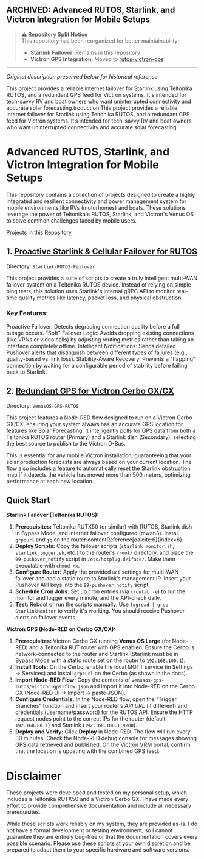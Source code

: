 ## ARCHIVED: Advanced RUTOS, Starlink, and Victron Integration for Mobile Setups

> **⚠️ Repository Split Notice**  
> This repository has been reorganized for better maintainability:
> - **Starlink Failover**: Remains in this repository
> - **Victron GPS Integration**: Moved to [rutos-victron-gps](https://github.com/markus-lassfolk/rutos-victron-gps)

---

*Original description preserved below for historical reference*

This project provides a reliable internet failover for Starlink using Teltonika RUTOS, and a redundant GPS feed for Victron systems. It's intended for tech-savvy RV and boat owners who want uninterrupted connectivity and accurate solar forecasting.troduction
This project provides a reliable internet failover for Starlink using Teltonika RUTOS, and a redundant GPS feed for Victron systems. It’s intended for tech-savvy RV and boat owners who want uninterrupted connectivity and accurate solar forecasting. 

# Advanced RUTOS, Starlink, and Victron Integration for Mobile Setups
This repository contains a collection of projects designed to create a highly integrated and resilient connectivity and power management system for mobile environments like RVs (motorhomes) and boats. These solutions leverage the power of Teltonika's RUTOS, Starlink, and Victron's Venus OS to solve common challenges faced by mobile users.

Projects in this Repository
## 1. [Proactive Starlink & Cellular Failover for RUTOS](Starlink-RUTOS-Failover/README.md)
Directory: `Starlink-RUTOS-Failover` 

This project provides a suite of scripts to create a truly intelligent multi-WAN failover system on a Teltonika RUTOS device. Instead of relying on simple ping tests, this solution uses Starlink's internal gRPC API to monitor real-time quality metrics like latency, packet loss, and physical obstruction.

### Key Features:
Proactive Failover: Detects degrading connection quality before a full outage occurs.
"Soft" Failover Logic: Avoids dropping existing connections (like VPNs or video calls) by adjusting routing metrics rather than taking an interface completely offline.
Intelligent Notifications: Sends detailed Pushover alerts that distinguish between different types of failures (e.g., quality-based vs. link loss).
Stability-Aware Recovery: Prevents a "flapping" connection by waiting for a configurable period of stability before failing back to Starlink.

## 2. [Redundant GPS for Victron Cerbo GX/CX](VenusOS-GPS-RUTOS/README.md)
Directory: `VenusOS-GPS-RUTOS`

This project features a Node-RED flow designed to run on a Victron Cerbo GX/CX, ensuring your system always has an accurate GPS location for features like Solar Forecasting. It intelligently polls for GPS data from both a Teltonika RUTOS router (Primary) and a Starlink dish (Secondary), selecting the best source to publish to the Victron D-Bus.

This is essential for any mobile Victron installation, guaranteeing that your solar production forecasts are always based on your current location. The flow also includes a feature to automatically reset the Starlink obstruction map if it detects the vehicle has moved more than 500 meters, optimizing performance at each new location.

## Quick Start
**Starlink Failover (Teltonika RUTOS):**  
1. **Prerequisites:** Teltonika RUTX50 (or similar) with RUTOS, Starlink dish in Bypass Mode, and internet failover configured (mwan3). Install `grpcurl` and `jq` on the router:contentReference[oaicite:6]{index=6}.  
2. **Deploy Scripts:** Copy the failover scripts (`starlink_monitor.sh`, `starlink_logger.sh`, etc.) to the router’s `/root/` directory, and place the `99-pushover_notify` script in `/etc/hotplug.d/iface/`. Make them executable with `chmod +x`.  
3. **Configure Router:** Apply the provided `uci` settings for multi-WAN failover and add a static route to Starlink’s management IP. Insert your Pushover API keys into the `99-pushover_notify` script.  
4. **Schedule Cron Jobs:** Set up cron entries (via `crontab -e`) to run the monitor and logger every minute, and the API-check daily.  
5. **Test:** Reboot or run the scripts manually. Use `logread | grep StarlinkMonitor` to verify it's working. You should receive Pushover alerts on failover events.

**Victron GPS (Node-RED on Cerbo GX/CX):**  
1. **Prerequisites:** Victron Cerbo GX running **Venus OS Large** (for Node-RED) and a Teltonika RUT router with GPS enabled. Ensure the Cerbo is network-connected to the router and Starlink (Starlink must be in Bypass Mode with a static route set on the router to `192.168.100.1`).  
2. **Install Tools:** On the Cerbo, enable the local MQTT service (in Settings → Services) and install `grpcurl` on the Cerbo (as shown in the docs).  
3. **Import Node-RED Flow:** Copy the contents of `venusos-gps-rutos/victron-gps-flow.json` and import it into Node-RED on the Cerbo GX (Node-RED UI → Import → paste JSON).  
4. **Configure Credentials:** In the Node-RED flow, open the “Trigger Branches” function and insert your router’s *API URL* (if different) and credentials (username/password) for the RUTOS API. Ensure the HTTP request nodes point to the correct IPs for the router (default `192.168.80.1`) and Starlink (`192.168.100.1:9200`).  
5. **Deploy and Verify:** Click **Deploy** in Node-RED. The flow will run every 30 minutes. Check the Node-RED debug console for messages showing GPS data retrieved and published. On the Victron VRM portal, confirm that the location is updating with the combined GPS feed.


# Disclaimer
These projects were developed and tested on my personal setup, which includes a Teltonika RUTX50 and a Victron Cerbo GX. I have made every effort to provide comprehensive documentation and include all necessary prerequisites.

While these scripts work reliably on my system, they are provided as-is. I do not have a formal development or testing environment, so I cannot guarantee they are entirely bug-free or that the documentation covers every possible scenario. Please use these scripts at your own discretion and be prepared to adapt them to your specific hardware and software versions. 
